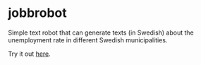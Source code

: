 jobbrobot
===============

Simple text robot that can generate texts (in Swedish) about the unemployment rate in different Swedish municipalities.
 
Try it out [here](http://jobbrobot.rorbecker.com/).
